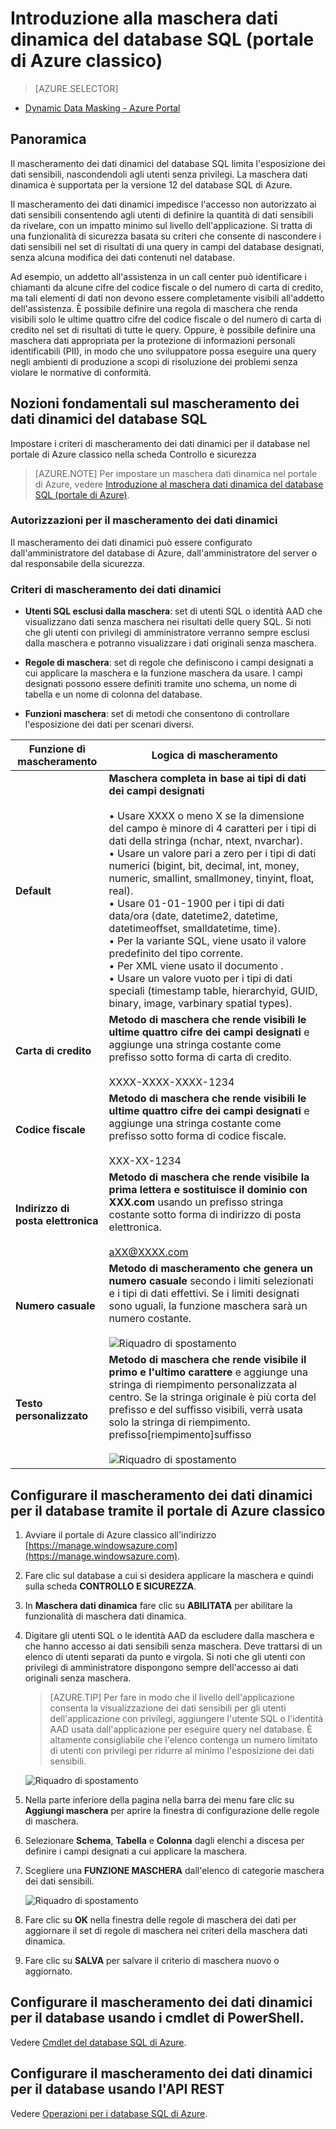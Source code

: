 <properties
   pageTitle="Introduzione alla maschera dati dinamica del database SQL (portale di Azure classico)"
   description="Introduzione al maschera dati dinamica del database SQL nel portale di Azure classico"
   services="sql-database"
   documentationCenter=""
   authors="ronitr"
   manager="jeffreyg"
   editor="jeffreyg"/>

<tags
   ms.service="sql-database"
   ms.devlang="NA"
   ms.topic="article"
   ms.tgt_pltfrm="NA"
   ms.workload="data-services"
   ms.date="12/01/2015"
   ms.author="ronitr; ronmat; v-romcal; sstein"/>

# Introduzione alla maschera dati dinamica del database SQL (portale di Azure classico)

> [AZURE.SELECTOR]
- [Dynamic Data Masking - Azure Portal](sql-database-dynamic-data-masking-get-started.md)

## Panoramica

Il mascheramento dei dati dinamici del database SQL limita l'esposizione dei dati sensibili, nascondendoli agli utenti senza privilegi. La maschera dati dinamica è supportata per la versione 12 del database SQL di Azure.

Il mascheramento dei dati dinamici impedisce l'accesso non autorizzato ai dati sensibili consentendo agli utenti di definire la quantità di dati sensibili da rivelare, con un impatto minimo sul livello dell'applicazione. Si tratta di una funzionalità di sicurezza basata su criteri che consente di nascondere i dati sensibili nel set di risultati di una query in campi del database designati, senza alcuna modifica dei dati contenuti nel database.

Ad esempio, un addetto all'assistenza in un call center può identificare i chiamanti da alcune cifre del codice fiscale o del numero di carta di credito, ma tali elementi di dati non devono essere completamente visibili all'addetto dell'assistenza. È possibile definire una regola di maschera che renda visibili solo le ultime quattro cifre del codice fiscale o del numero di carta di credito nel set di risultati di tutte le query. Oppure, è possibile definire una maschera dati appropriata per la protezione di informazioni personali identificabili (PII), in modo che uno sviluppatore possa eseguire una query negli ambienti di produzione a scopi di risoluzione dei problemi senza violare le normative di conformità.

## Nozioni fondamentali sul mascheramento dei dati dinamici del database SQL

Impostare i criteri di mascheramento dei dati dinamici per il database nel portale di Azure classico nella scheda Controllo e sicurezza


> [AZURE.NOTE] Per impostare un maschera dati dinamica nel portale di Azure, vedere [Introduzione al maschera dati dinamica del database SQL (portale di Azure)](sql-database-dynamic-data-masking-get-started.md).


### Autorizzazioni per il mascheramento dei dati dinamici

Il mascheramento dei dati dinamici può essere configurato dall'amministratore del database di Azure, dall'amministratore del server o dal responsabile della sicurezza.

### Criteri di mascheramento dei dati dinamici

* **Utenti SQL esclusi dalla maschera**: set di utenti SQL o identità AAD che visualizzano dati senza maschera nei risultati delle query SQL. Si noti che gli utenti con privilegi di amministratore verranno sempre esclusi dalla maschera e potranno visualizzare i dati originali senza maschera.

* **Regole di maschera**: set di regole che definiscono i campi designati a cui applicare la maschera e la funzione maschera da usare. I campi designati possono essere definiti tramite uno schema, un nome di tabella e un nome di colonna del database.

* **Funzioni maschera**: set di metodi che consentono di controllare l'esposizione dei dati per scenari diversi.

| Funzione di mascheramento | Logica di mascheramento |
|----------|---------------|
| **Default** |**Maschera completa in base ai tipi di dati dei campi designati**<br/><br/>• Usare XXXX o meno X se la dimensione del campo è minore di 4 caratteri per i tipi di dati della stringa (nchar, ntext, nvarchar).<br/>• Usare un valore pari a zero per i tipi di dati numerici (bigint, bit, decimal, int, money, numeric, smallint, smallmoney, tinyint, float, real).<br/>• Usare 01-01-1900 per i tipi di dati data/ora (date, datetime2, datetime, datetimeoffset, smalldatetime, time).<br/>• Per la variante SQL, viene usato il valore predefinito del tipo corrente.<br/>• Per XML viene usato il documento <masked/>.<br/>• Usare un valore vuoto per i tipi di dati speciali (timestamp table, hierarchyid, GUID, binary, image, varbinary spatial types).
| **Carta di credito** |**Metodo di maschera che rende visibili le ultime quattro cifre dei campi designati** e aggiunge una stringa costante come prefisso sotto forma di carta di credito.<br/><br/>XXXX-XXXX-XXXX-1234|
| **Codice fiscale** |**Metodo di maschera che rende visibili le ultime quattro cifre dei campi designati** e aggiunge una stringa costante come prefisso sotto forma di codice fiscale.<br/><br/>XXX-XX-1234 |
| **Indirizzo di posta elettronica** | **Metodo di maschera che rende visibile la prima lettera e sostituisce il dominio con XXX.com** usando un prefisso stringa costante sotto forma di indirizzo di posta elettronica.<br/><br/>aXX@XXXX.com |
| **Numero casuale** | **Metodo di mascheramento che genera un numero casuale** secondo i limiti selezionati e i tipi di dati effettivi. Se i limiti designati sono uguali, la funzione maschera sarà un numero costante.<br/><br/>![Riquadro di spostamento](./media/sql-database-dynamic-data-masking-get-started-portal/1_DDM_Random_number.png) |
| **Testo personalizzato** | **Metodo di maschera che rende visibile il primo e l'ultimo carattere** e aggiunge una stringa di riempimento personalizzata al centro. Se la stringa originale è più corta del prefisso e del suffisso visibili, verrà usata solo la stringa di riempimento.<br/>prefisso[riempimento]suffisso<br/><br/>![Riquadro di spostamento](./media/sql-database-dynamic-data-masking-get-started-portal/2_DDM_Custom_text.png) |


<a name="Anchor1"></a>

## Configurare il mascheramento dei dati dinamici per il database tramite il portale di Azure classico

1. Avviare il portale di Azure classico all'indirizzo [https://manage.windowsazure.com](https://manage.windowsazure.com).

2. Fare clic sul database a cui si desidera applicare la maschera e quindi sulla scheda **CONTROLLO E SICUREZZA**.

3. In **Maschera dati dinamica** fare clic su **ABILITATA** per abilitare la funzionalità di maschera dati dinamica.

4. Digitare gli utenti SQL o le identità AAD da escludere dalla maschera e che hanno accesso ai dati sensibili senza maschera. Deve trattarsi di un elenco di utenti separati da punto e virgola. Si noti che gli utenti con privilegi di amministratore dispongono sempre dell'accesso ai dati originali senza maschera.

	>[AZURE.TIP] Per fare in modo che il livello dell'applicazione consenta la visualizzazione dei dati sensibili per gli utenti dell'applicazione con privilegi, aggiungere l'utente SQL o l'identità AAD usata dall'applicazione per eseguire query nel database. È altamente consigliabile che l'elenco contenga un numero limitato di utenti con privilegi per ridurre al minimo l'esposizione dei dati sensibili.

	![Riquadro di spostamento](./media/sql-database-dynamic-data-masking-get-started-portal/4_ddm_policy_classic_portal.png)

5. Nella parte inferiore della pagina nella barra dei menu fare clic su **Aggiungi maschera** per aprire la finestra di configurazione delle regole di maschera.

6. Selezionare **Schema**, **Tabella** e **Colonna** dagli elenchi a discesa per definire i campi designati a cui applicare la maschera.

7. Scegliere una **FUNZIONE MASCHERA** dall'elenco di categorie maschera dei dati sensibili.

	![Riquadro di spostamento](./media/sql-database-dynamic-data-masking-get-started-portal/5_DDM_Add_Masking_Rule_Classic_Portal.png)

8. Fare clic su **OK** nella finestra delle regole di maschera dei dati per aggiornare il set di regole di maschera nei criteri della maschera dati dinamica.

9. Fare clic su **SALVA** per salvare il criterio di maschera nuovo o aggiornato.


## Configurare il mascheramento dei dati dinamici per il database usando i cmdlet di PowerShell.

Vedere [Cmdlet del database SQL di Azure](https://msdn.microsoft.com/library/azure/mt574084.aspx).

## Configurare il mascheramento dei dati dinamici per il database usando l'API REST

Vedere [Operazioni per i database SQL di Azure](https://msdn.microsoft.com/library/dn505719.aspx).

<!---HONumber=AcomDC_0128_2016-->
